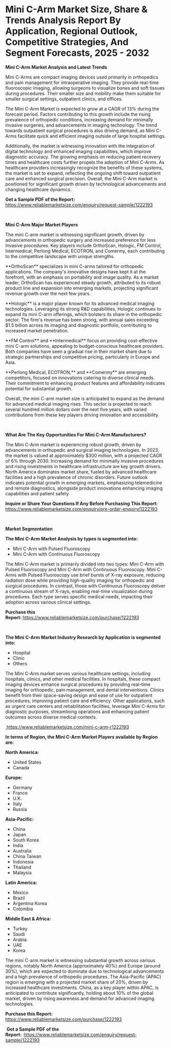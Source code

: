 <p><h1>Mini C-Arm Market Size, Share & Trends Analysis Report By Application, Regional Outlook, Competitive Strategies, And Segment Forecasts, 2025 - 2032</h1></p><p><strong>Mini C-Arm Market Analysis and Latest Trends</strong></p>
<p><p>Mini C-Arms are compact imaging devices used primarily in orthopedics and pain management for intraoperative imaging. They provide real-time fluoroscopic imaging, allowing surgeons to visualize bones and soft tissues during procedures. Their smaller size and mobility make them suitable for smaller surgical settings, outpatient clinics, and offices.</p><p>The Mini C-Arm Market is expected to grow at a CAGR of 13% during the forecast period. Factors contributing to this growth include the rising prevalence of orthopedic conditions, increasing demand for minimally invasive surgeries, and advancements in imaging technology. The trend towards outpatient surgical procedures is also driving demand, as Mini C-Arms facilitate quick and efficient imaging outside of large hospital settings.</p><p>Additionally, the market is witnessing innovation with the integration of digital technology and enhanced imaging capabilities, which improve diagnostic accuracy. The growing emphasis on reducing patient recovery times and healthcare costs further propels the adoption of Mini C-Arms. As healthcare providers increasingly recognize the benefits of these systems, the market is set to expand, reflecting the ongoing shift toward outpatient care and enhanced surgical precision. Overall, the Mini C-Arm market is positioned for significant growth driven by technological advancements and changing healthcare dynamics.</p></p>
<p><strong>Get a Sample PDF of the Report:&nbsp;</strong> <a href="https://www.reliablemarketsize.com/enquiry/request-sample/1222193?utm_campaign=2935&utm_medium=2&utm_source=Github&utm_content=ia&utm_term=16042025&utm_id=mini-c-arm">https://www.reliablemarketsize.com/enquiry/request-sample/1222193</a></p>
<p>&nbsp;</p>
<p><strong>Mini C-Arm Major Market Players</strong></p>
<p><p>The mini C-arm market is witnessing significant growth, driven by advancements in orthopedic surgery and increased preference for less invasive procedures. Key players include OrthoScan, Hologic, FM Control, Intermedical, Perlong Medical, ECOTRON, and Comermy, each contributing to the competitive landscape with unique strengths.</p><p>**OrthoScan** specializes in mini C-arms tailored for orthopedic applications. The company's innovative designs have kept it at the forefront, with an emphasis on portability and image quality. As a market leader, OrthoScan has experienced steady growth, attributed to its robust product line and expansion into emerging markets, projecting significant revenue growth over the next few years.</p><p>**Hologic** is a major player known for its advanced medical imaging technologies. Leveraging its strong R&D capabilities, Hologic continues to expand its mini C-arm offerings, which bolsters its share in the orthopedic sector. The firm's revenue has been strong, with annual sales exceeding $1.5 billion across its imaging and diagnostic portfolio, contributing to increased market penetration.</p><p>**FM Control** and **Intermedical** focus on providing cost-effective mini C-arm solutions, appealing to budget-conscious healthcare providers. Both companies have seen a gradual rise in their market share due to strategic partnerships and competitive pricing, particularly in Europe and Asia.</p><p>**Perlong Medical, ECOTRON,** and **Comermy** are emerging competitors, focused on innovations catering to diverse clinical needs. Their commitment to enhancing product features and affordability indicates potential for substantial growth.</p><p>Overall, the mini C-arm market size is anticipated to expand as the demand for advanced medical imaging rises. This sector is projected to reach several hundred million dollars over the next five years, with varied contributions from these key players driving innovation and accessibility.</p></p>
<p>&nbsp;</p>
<p><strong>What Are The Key Opportunities For Mini C-Arm Manufacturers?</strong></p>
<p><p>The Mini C-Arm market is experiencing robust growth, driven by advancements in orthopedic and surgical imaging technologies. In 2023, the market is valued at approximately $300 million, with a projected CAGR of 6% through 2030. Increasing demand for minimally invasive procedures and rising investments in healthcare infrastructure are key growth drivers. North America dominates market share, fueled by advanced healthcare facilities and a high prevalence of chronic disorders. Future outlook indicates potential growth in emerging markets, emphasizing telemedicine and remote diagnostics, alongside product innovations enhancing imaging capabilities and patient safety.</p></p>
<p><strong>Inquire or Share Your Questions If Any Before Purchasing This Report:</strong> <a href="https://www.reliablemarketsize.com/enquiry/pre-order-enquiry/1222193?utm_campaign=2935&utm_medium=2&utm_source=Github&utm_content=ia&utm_term=16042025&utm_id=mini-c-arm">https://www.reliablemarketsize.com/enquiry/pre-order-enquiry/1222193</a></p>
<p>&nbsp;</p>
<p><strong>Market Segmentation</strong></p>
<p><strong>The Mini C-Arm Market Analysis by types is segmented into:</strong></p>
<p><ul><li>Mini C-Arm with Pulsed Fluoroscopy</li><li>Mini C-Arm with Continuous Fluoroscopy</li></ul></p>
<p><p>The Mini C-Arm market is primarily divided into two types: Mini C-Arm with Pulsed Fluoroscopy and Mini C-Arm with Continuous Fluoroscopy. Mini C-Arms with Pulsed Fluoroscopy use brief bursts of X-ray exposure, reducing radiation dose while providing high-quality imaging for orthopedic and surgical procedures. In contrast, those with Continuous Fluoroscopy deliver a continuous stream of X-rays, enabling real-time visualization during procedures. Each type serves specific medical needs, impacting their adoption across various clinical settings.</p></p>
<p><strong>Purchase this Report:&nbsp;</strong><a href="https://www.reliablemarketsize.com/purchase/1222193?utm_campaign=2935&utm_medium=2&utm_source=Github&utm_content=ia&utm_term=16042025&utm_id=mini-c-arm">https://www.reliablemarketsize.com/purchase/1222193</a></p>
<p>&nbsp;</p>
<p><strong>The Mini C-Arm Market Industry Research by Application is segmented into:</strong></p>
<p><ul><li>Hospital</li><li>Clinic</li><li>Others</li></ul></p>
<p><p>The Mini C-Arm market serves various healthcare settings, including hospitals, clinics, and other medical facilities. In hospitals, these compact imaging devices enhance surgical procedures by providing real-time imaging for orthopedic, pain management, and dental interventions. Clinics benefit from their space-saving design and ease of use for outpatient procedures, improving patient care and efficiency. Other applications, such as urgent care centers and rehabilitation facilities, leverage Mini C-Arms for diagnostic purposes, streamlining operations and enhancing patient outcomes across diverse medical contexts.</p></p>
<p><a href="https://www.reliablemarketsize.com/mini-c-arm-r1222193?utm_campaign=2935&utm_medium=2&utm_source=Github&utm_content=ia&utm_term=16042025&utm_id=mini-c-arm">&nbsp;https://www.reliablemarketsize.com/mini-c-arm-r1222193</a></p>
<p><strong>In terms of Region, the Mini C-Arm Market Players available by Region are:</strong></p>
<p>
    <p> <strong> North America: </strong>
        <ul>
            <li>United States</li>
            <li>Canada</li>
        </ul>
        </p> 
    <p> <strong> Europe: </strong>
        <ul>
            <li>Germany</li>
            <li>France</li>
            <li>U.K.</li>
            <li>Italy</li>
            <li>Russia</li>
        </ul>
        </p> 
    <p> <strong> Asia-Pacific: </strong>
        <ul>
            <li>China</li>
            <li>Japan</li>
            <li>South Korea</li>
            <li>India</li>
            <li>Australia</li>
            <li>China Taiwan</li>
            <li>Indonesia</li>
            <li>Thailand</li>
            <li>Malaysia</li>
        </ul>
        </p> 
    <p> <strong> Latin America: </strong>
        <ul>
            <li>Mexico</li>
            <li>Brazil</li>
            <li>Argentina Korea</li>
            <li>Colombia</li>
        </ul>
        </p> 
    <p> <strong> Middle East & Africa: </strong>
        <ul>
            <li>Turkey</li>
            <li>Saudi</li>
            <li>Arabia</li>
            <li>UAE</li>
            <li>Korea</li>
        </ul>
    </p>
    </p>
<p><p>The mini C-arm market is witnessing substantial growth across various regions, notably North America (approximately 40%) and Europe (around 30%), which are expected to dominate due to technological advancements and a high prevalence of orthopedic procedures. The Asia-Pacific (APAC) region is emerging with a projected market share of 20%, driven by increased healthcare investments. China, as a key player within APAC, is anticipated to contribute significantly, holding about 10% of the global market, driven by rising awareness and demand for advanced imaging technologies.</p></p>
<p><strong>Purchase this Report: </strong><a href="https://www.reliablemarketsize.com/purchase/1222193?utm_campaign=2935&utm_medium=2&utm_source=Github&utm_content=ia&utm_term=16042025&utm_id=mini-c-arm">https://www.reliablemarketsize.com/purchase/1222193</a></p>
<p>&nbsp;<strong>Get a Sample PDF of the Report:&nbsp;&nbsp;</strong><a href="https://www.reliablemarketsize.com/enquiry/request-sample/1222193?utm_campaign=2935&utm_medium=2&utm_source=Github&utm_content=ia&utm_term=16042025&utm_id=mini-c-arm">https://www.reliablemarketsize.com/enquiry/request-sample/1222193</a></p>
<p><strong></strong></p>
<p><p></p><p></p><p></p></p>